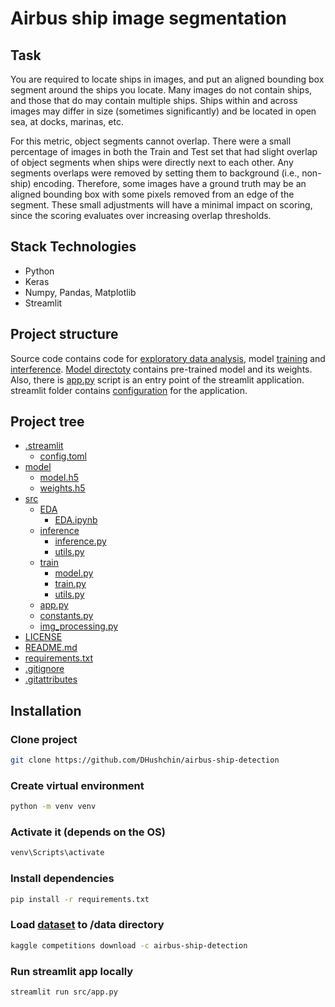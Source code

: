 # Airbus ship image segmentation

## Task
You are required to locate ships in images, and put an aligned bounding box segment around the ships you locate. Many images do not contain ships, and those that do may contain multiple ships. Ships within and across images may differ in size (sometimes significantly) and be located in open sea, at docks, marinas, etc.

For this metric, object segments cannot overlap. There were a small percentage of images in both the Train and Test set that had slight overlap of object segments when ships were directly next to each other. Any segments overlaps were removed by setting them to background (i.e., non-ship) encoding. Therefore, some images have a ground truth may be an aligned bounding box with some pixels removed from an edge of the segment. These small adjustments will have a minimal impact on scoring, since the scoring evaluates over increasing overlap thresholds.

## Stack Technologies

-   Python
-   Keras
-   Numpy, Pandas, Matplotlib
-   Streamlit

## Project structure
Source code contains code for [exploratory data analysis](./src/EDA/EDA.ipynb), 
model [training](./src/train) and [interference](./src/inference).
[Model directoty](./model) contains pre-trained model and its weights.
Also, there is [app.py](./src/app.py) script is an entry point of the streamlit application.
streamlit folder contains [configuration](./.streamlit/config.toml) for the application.

## Project tree

 * [.streamlit](./.streamlit)
     * [config.toml](./.streamlit/config.toml)
 * [model](./model)
     * [model.h5](./model/model.h5)
     * [weights.h5](./model/weights.h5)
 * [src](./src)
     * [EDA](./src/EDA)
         * [EDA.ipynb](./src/EDA/EDA.ipynb)   
     * [inference](./src/inference)
         * [inference.py](./src/inference/inference.py)
         * [utils.py](./src/inference/utils.py)
     * [train](./src/train)
         * [model.py](./src/train/model.py)
         * [train.py](./src/train/train.py)
         * [utils.py](./src/train/utils.py)
     * [app.py](./src/app.py)
     * [constants.py](./src/constants.py)
     * [img_processing.py](./src/img_processing.py)
 * [LICENSE](./LICENSE)
 * [README.md](./README.md)
 * [requirements.txt](./requirements.txt)
 * [.gitignore](./.gitignore)
 * [.gitattributes](./.gitattributes)
 

## Installation

### Clone project
```bash
git clone https://github.com/DHushchin/airbus-ship-detection
```

### Create virtual environment
```bash
python -m venv venv
```

### Activate it (depends on the OS)
```bash
venv\Scripts\activate
```

### Install dependencies
```bash
pip install -r requirements.txt
```

### Load [dataset](https://www.kaggle.com/competitions/airbus-ship-detection/data) to /data directory
```bash
kaggle competitions download -c airbus-ship-detection
```

### Run streamlit app locally 
```bash
streamlit run src/app.py
```
